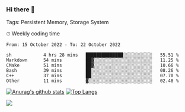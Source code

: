 ### Hi there 👋

Tags: Persistent Memory, Storage System

<!--

[![Anurag's github stats](https://github-readme-stats.vercel.app/api?username=wwyf)](https://github.com/anuraghazra/github-readme-stats)

[![Anurag's github stats](https://github-readme-stats.vercel.app/api?username=wwyf&count_private=true)](https://github.com/anuraghazra/github-readme-stats)


[![Top Langs](https://github-readme-stats.vercel.app/api/top-langs/?username=wwyf&count_private=true&&hide=jupyter%20notebook,html)](https://github.com/anuraghazra/github-readme-stats)



-->


⏱ Weekly coding time

<!--START_SECTION:waka-->

```text
From: 15 October 2022 - To: 22 October 2022

sh            4 hrs 28 mins   ██████████████░░░░░░░░░░░   55.51 %
Markdown      54 mins         ██▓░░░░░░░░░░░░░░░░░░░░░░   11.25 %
CMake         51 mins         ██▓░░░░░░░░░░░░░░░░░░░░░░   10.66 %
Bash          39 mins         ██░░░░░░░░░░░░░░░░░░░░░░░   08.26 %
C++           37 mins         ██░░░░░░░░░░░░░░░░░░░░░░░   07.70 %
Other         11 mins         ▓░░░░░░░░░░░░░░░░░░░░░░░░   02.48 %
```

<!--END_SECTION:waka-->



[![Anurag's github stats](https://github-readme-stats.vercel.app/api?username=wwyf&count_private=true&show_icons=true&hide_border=true)](https://github.com/anuraghazra/github-readme-stats) [![Top Langs](https://github-readme-stats.vercel.app/api/top-langs/?username=wwyf&count_private=true&hide=jupyter%20notebook,html,OpenEdge%20ABL&langs_count=10&layout=compact&hide_border=true)](https://github.com/anuraghazra/github-readme-stats)

<!--

[![willianrod's wakatime stats](https://github-readme-stats.vercel.app/api/wakatime?username=wwyf)](https://github.com/anuraghazra/github-readme-stats)


-->

![](https://hit.yhype.me/github/profile?user_id=23121291)
